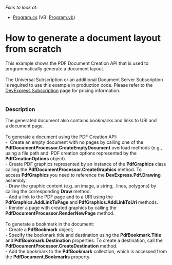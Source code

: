 <!-- default file list -->
*Files to look at*:

* [Program.cs](./CS/DocumentCreationAPI/Program.cs) (VB: [Program.vb](./VB/DocumentCreationAPI/Program.vb))
<!-- default file list end -->
# How to generate a document layout from scratch


This example shows the PDF Document Creation API that is used to programmatically generate a document layout.<br><br>The Universal Subscription or an additional Document Server Subscription is required to use this example in production code. Please refer to the <a href="https://www.devexpress.com/Subscriptions/">DevExpress Subscription</a> page for pricing information. <br><br>


<h3>Description</h3>

The generated document also contains bookmarks and links to URI and a&nbsp;document page. <br /><br />To generate a document using the PDF Creation API:<br />-&nbsp; Create an empty document with no pages&nbsp;by&nbsp;calling one of the&nbsp; <strong>PdfDocumentProcessor.CreateEmptyDocument</strong> overload methods (e.g., using a file path and&nbsp; PDF creation options represented by the <strong>PdfCreationOptions</strong> object).&nbsp;<br />-&nbsp;Create PDF&nbsp;graphics&nbsp;represented by an instance of the <strong>PdfGraphics</strong> class calling the&nbsp;<strong>PdfDocumentProcessor.CreateGraphics</strong> method. To access<strong>&nbsp;PdfGraphics </strong>you need to reference the <strong>DevExpress.Pdf.Drawing</strong> assembly.&nbsp;<br />- Draw the graphic content&nbsp;(e.g. an image, a string,&nbsp; lines, polygons) by calling the corresponding <strong>Draw</strong> method.&nbsp;<br />- Add a link to the PDF page and to a URI using the <strong>PdfGraphics.AddLinkToPage</strong> and<strong> PdfGraphics.AddLinkToUri</strong> methods.<br />- Render a page with created graphics by&nbsp;calling the <strong>PdfDocumentProcessor.RenderNewPage</strong> method.<br /><br />To generate a bookmark in the document:<br />- Create a<strong> PdfBookmark</strong> object;<br />- Specify the bookmark title and destination using the <strong>PdfBookmark.Title</strong> and<strong> PdfBookmark.Destination</strong> properties. To create a destination, call the <strong>PdfDocumentProcessor.CreateDestination</strong> method.<br />- Add the bookmark to the <strong>PdfBookmark</strong> collection,&nbsp;which is accessed from the <strong>PdfDocument.Bookmarks</strong> property.

<br/>


